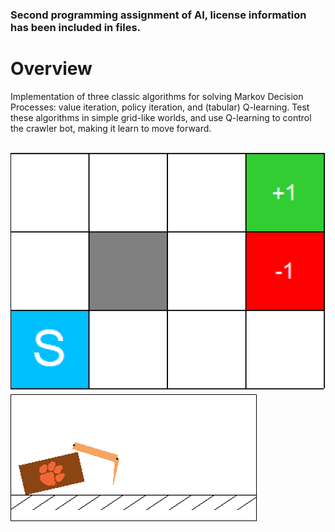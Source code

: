 [//]: # (Image References)

[image1]: ./example1.png
[image2]: ./example2.png

### Second programming assignment of AI, license information has been included in files.

# Overview

Implementation of three classic algorithms for solving Markov Decision Processes: value iteration, policy iteration, and (tabular) Q-learning. 
Test these algorithms in simple grid-like worlds, and use Q-learning to control the crawler bot, making it learn to move forward.

![example][image1]
![example][image2]
---
